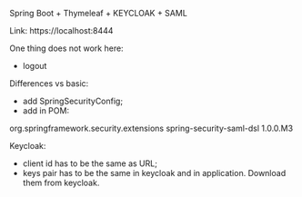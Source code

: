 Spring Boot + Thymeleaf + KEYCLOAK + SAML

Link:
https://localhost:8444

One thing does not work here:
- logout

Differences vs basic:
- add SpringSecurityConfig;
- add in POM:
<dependency>
		    <groupId>org.springframework.security.extensions</groupId>
		    <artifactId>spring-security-saml-dsl</artifactId>
		    <version>1.0.0.M3</version>
		</dependency>
		
Keycloak:
- client id has to be the same as URL;
- keys pair has to be the same in keycloak and in application. Download them from keycloak.			